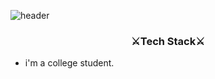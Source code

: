 <!-- ### Hi there 👋 -->

<!--
**devkys/devkys** is a ✨ _special_ ✨ repository because its `README.md` (this file) appears on your GitHub profile.

Here are some ideas to get you started:

- 🔭 I’m currently working on ...
- 🌱 I’m currently learning ...
- 👯 I’m looking to collaborate on ...
- 🤔 I’m looking for help with ...
- 💬 Ask me about ...
- 📫 How to reach me: ...
- 😄 Pronouns: ...
- ⚡ Fun fact: ...
-->


![header](https://capsule-render.vercel.app/api?type=Waving&color=FFA883&height=300&section=header&text=KYEONG%20SEO&fontSize=70)

<h3 align="center">⚔️Tech Stack⚔️</h3>

<p align="center">
<ul>
  <li> i'm a college student.

  </ul>
</p>

